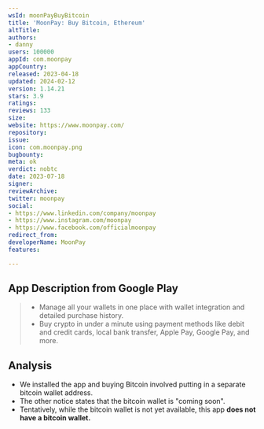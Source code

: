 ```yaml
---
wsId: moonPayBuyBitcoin
title: 'MoonPay: Buy Bitcoin, Ethereum'
altTitle: 
authors:
- danny
users: 100000
appId: com.moonpay
appCountry: 
released: 2023-04-18
updated: 2024-02-12
version: 1.14.21
stars: 3.9
ratings: 
reviews: 133
size: 
website: https://www.moonpay.com/
repository: 
issue: 
icon: com.moonpay.png
bugbounty: 
meta: ok
verdict: nobtc
date: 2023-07-18
signer: 
reviewArchive: 
twitter: moonpay
social:
- https://www.linkedin.com/company/moonpay
- https://www.instagram.com/moonpay
- https://www.facebook.com/officialmoonpay
redirect_from: 
developerName: MoonPay
features: 

---
```


## App Description from Google Play

> - Manage all your wallets in one place with wallet integration and detailed purchase history.
> - Buy crypto in under a minute using payment methods like debit and credit cards, local bank transfer, Apple Pay, Google Pay, and more.

## Analysis

- We installed the app and buying Bitcoin involved putting in a separate bitcoin wallet address. 
- The other notice states that the bitcoin wallet is "coming soon". 
- Tentatively, while the bitcoin wallet is not yet available, this app **does not have a bitcoin wallet.**
